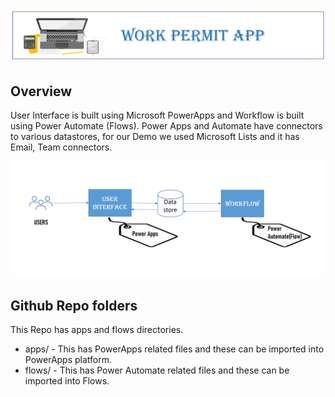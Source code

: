 # ![simplenodeapp](./workpermit_banner.png)

## Overview

User Interface is built using Microsoft PowerApps and Workflow is built using Power Automate (Flows). Power Apps and Automate have connectors to various datastores, for our Demo we used Microsoft Lists and it has Email, Team connectors. 

![](./flow.png)

## Github Repo folders

This Repo has apps and flows directories.

- apps/ - This has PowerApps related files and these can be imported into PowerApps platform.
- flows/ - This has Power Automate related files and these can be imported into Flows. 


